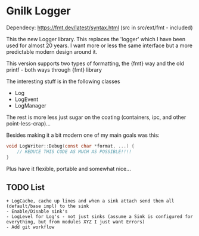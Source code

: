 # Gnilk Logger

Dependecy: https://fmt.dev/latest/syntax.html  (src in src/ext/fmt - included)


This the new Logger library. This replaces the 'logger' which I have been used for almost 20 years. 
I want more or less the same interface but a more predictable modern design around it.

This version supports two types of formatting, the {fmt} way and the old printf - both ways through {fmt} library


The interesting stuff is in the following classes
* Log
* LogEvent
* LogManager

The rest is more less just sugar on the coating (containers, ipc, and other point-less-crap)...

Besides making it a bit modern one of my main goals was this:
```c
void LogWriter::Debug(const char *format, ...) {
    // REDUCE THIS CODE AS MUCH AS POSSIBLE!!!!
}
```

Plus have it flexible, portable and somewhat nice...

## TODO List
```text
+ LogCache, cache up lines and when a sink attach send them all (default/base impl) to the sink
- Enable/Disable sink's
- LogLevel for Log's - not just sinks (assume a Sink is configured for everything, but from modules XYZ I just want Errors)
- Add git workflow
 
```